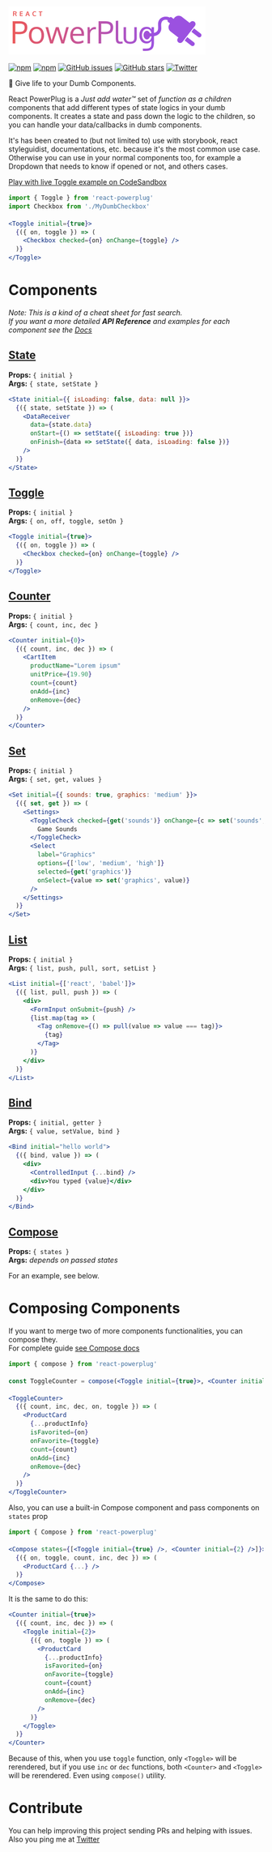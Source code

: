 ![react-powerplug](./logo.png)

[![npm](https://img.shields.io/npm/v/react-powerplug.svg?style=flat-square)](https://www.npmjs.com/package/react-powerplug)
[![npm](https://img.shields.io/npm/dt/react-powerplug.svg?style=flat-square)](https://www.npmjs.com/package/react-powerplug)
[![GitHub issues](https://img.shields.io/github/issues/renatorib/react-powerplug.svg?style=flat-square)](https://github.com/renatorib/react-powerplug/issues)
[![GitHub stars](https://img.shields.io/github/stars/renatorib/react-powerplug.svg?style=flat-square)](https://github.com/renatorib/react-powerplug/stargazers)
[![Twitter](https://img.shields.io/twitter/url/https/github.com/renatorib/react-powerplug.svg?style=social&style=flat-square)](https://twitter.com/intent/tweet?url=https://github.com/renatorib/react-powerplug)

:electric_plug: Give life to your Dumb Components.  

React PowerPlug is a *Just add water™* set of *function as a children* components that add different types of state logics in your dumb components. It creates a state and pass down the logic to the children, so you can handle your data/callbacks in dumb components.

It's has been created to (but not limited to) use with storybook, react styleguidist, documentations, etc. because it's the most common use case. Otherwise you can use in your normal components too, for example a Dropdown that needs to know if opened or not, and others cases.  

[Play with live Toggle example on CodeSandbox](https://codesandbox.io/s/jp890p2x7w)

```jsx
import { Toggle } from 'react-powerplug'
import Checkbox from './MyDumbCheckbox'

<Toggle initial={true}>
  {({ on, toggle }) => (
    <Checkbox checked={on} onChange={toggle} />
  )}
</Toggle>
```

# Components

*Note: This is a kind of a cheat sheet for fast search.*  
*If you want a more detailed **API Reference** and examples for each component see the [Docs](docs/README.md)*

## [State](docs/components/State.md)
**Props:** `{ initial }`  
**Args:** `{ state, setState }`

```jsx
<State initial={{ isLoading: false, data: null }}>
  {({ state, setState }) => (
    <DataReceiver
      data={state.data}
      onStart={() => setState({ isLoading: true })}
      onFinish={data => setState({ data, isLoading: false })}
    />
  )}
</State>
```

## [Toggle](docs/components/Toggle.md)
**Props:** `{ initial }`  
**Args:** `{ on, off, toggle, setOn }`

```jsx
<Toggle initial={true}>
  {({ on, toggle }) => (
    <Checkbox checked={on} onChange={toggle} />
  )}
</Toggle>
```

## [Counter](docs/components/Counter.md)
**Props:** `{ initial }`  
**Args:** `{ count, inc, dec }`

```jsx
<Counter initial={0}>
  {({ count, inc, dec }) => (
    <CartItem
      productName="Lorem ipsum"
      unitPrice={19.90}
      count={count}
      onAdd={inc}
      onRemove={dec}
    />
  )}
</Counter>
```

## [Set](docs/components/Set.md)
**Props:** `{ initial }`  
**Args:** `{ set, get, values }`

```jsx
<Set initial={{ sounds: true, graphics: 'medium' }}>
  {({ set, get }) => (
    <Settings>
      <ToggleCheck checked={get('sounds')} onChange={c => set('sounds', c)}>
        Game Sounds
      </ToggleCheck>
      <Select
        label="Graphics"
        options={['low', 'medium', 'high']}
        selected={get('graphics')}
        onSelect={value => set('graphics', value)}
      />
    </Settings>
  )}
</Set>
```

## [List](docs/components/List.md)
**Props:** `{ initial }`  
**Args:** `{ list, push, pull, sort, setList }`

```jsx
<List initial={['react', 'babel']}>
  {({ list, pull, push }) => (
    <div>
      <FormInput onSubmit={push} />
      {list.map(tag => (
        <Tag onRemove={() => pull(value => value === tag)}>
          {tag}
        </Tag>
      )}
    </div>
  )}
</List>
```

## [Bind](docs/components/Bind.md)
**Props:** `{ initial, getter }`  
**Args:** `{ value, setValue, bind }`   

```jsx
<Bind initial="hello world">
  {({ bind, value }) => (
    <div>
      <ControlledInput {...bind} />
      <div>You typed {value}</div>
    </div>
  )}
</Bind>
```

## [Compose](docs/components/Compose.md)
**Props:** `{ states }`  
**Args:** *depends on passed states*

For an example, see below.


# Composing Components

If you want to merge two of more components functionalities, you can compose they.  
For complete guide [see Compose docs](docs/components/Compose.md)

```jsx
import { compose } from 'react-powerplug'

const ToggleCounter = compose(<Toggle initial={true}>, <Counter initial={2}>)

<ToggleCounter>
  {({ count, inc, dec, on, toggle }) => (
    <ProductCard
      {...productInfo}
      isFavorited={on}
      onFavorite={toggle}
      count={count}
      onAdd={inc}
      onRemove={dec}
    />
  )}
</ToggleCounter>
``` 

Also, you can use a built-in Compose component and pass components on `states` prop

```jsx
import { Compose } from 'react-powerplug'

<Compose states={[<Toggle initial={true} />, <Counter initial={2} />]}>
  {({ on, toggle, count, inc, dec }) => (
    <ProductCard {...} />
  )}
</Compose>
``` 

It is the same to do this:

```jsx
<Counter initial={true}>
  {({ count, inc, dec }) => (
    <Toggle initial={2}>
      {({ on, toggle }) => (
        <ProductCard
          {...productInfo}
          isFavorited={on}
          onFavorite={toggle}
          count={count}
          onAdd={inc}
          onRemove={dec}
        />
      )}
    </Toggle>
  )}
</Counter>
```

Because of this, when you use `toggle` function, only `<Toggle>` will be rerendered, but if you use `inc` or `dec` functions, both `<Counter>` and `<Toggle>` will be rerendered. Even using `compose()` utility.

# Contribute

You can help improving this project sending PRs and helping with issues.  
Also you ping me at [Twitter](http://twitter.com/renatorib_)
